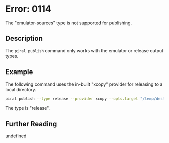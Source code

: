 # Error: 0114

The "emulator-sources" type is not supported for publishing.

## Description

The `piral publish` command only works with the emulator or release output types.

## Example

The following command uses the in-built "xcopy" provider for releasing to a local directory.

```sh
piral publish --type release --provider xcopy --opts.target "/temp/dest"
```

The type is "release".

## Further Reading

undefined
